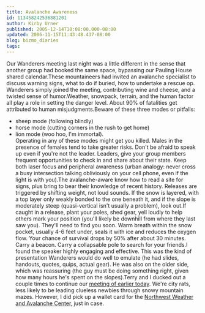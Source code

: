 ```yaml
---
title: Avalanche Awareness
id: 113458242536881201
author: Kirby Urner
published: 2005-12-14T10:08:00.000-08:00
updated: 2006-11-15T11:43:48.437-08:00
blog: bizmo_diaries
tags: 
---
```


Our Wanderers meeting last night was a little different in the sense that another group had booked the same space, bypassing our Pauling House shared calendar.These mountaineers had invited an avalanche specialist to discuss warning signs, what to do if buried, how to undertake a rescue op. Wanderers simply joined the meeting, contributing wine and cheese, and a twisted sense of humor.Weather, snowpack, terrain, and the human factor all play a role in setting the danger level. About 90% of fatalities get attributed to human misjudgments.Beware of these three modes or pitfalls:
- sheep mode (following blindly) 
- horse mode (cutting corners in the rush to get home)
- lion mode (woo hoo, I'm immortal).  
 Operating in any of these modes might get you killed. Males in the presence of females tend to take greater risks. Don't be afraid to speak up even if you're not the leader. Leaders, give your group members frequent opportunities to check in and share about their state. Keep both laser focus and peripheral awareness (urban analogy: never cross a busy intersection talking obliviously on your cell phone, even if the light is with you).The avalanche-aware know how to read a site for signs, plus bring to bear their knowledge of recent history. Releases are triggered by shifting weight, not loud sounds. If the snow is layered, with a top layer only weakly bonded to the one beneath it, and if the slope is moderately steep (quasi-vertical isn't usually a problem), look out.If caught in a release, plant your poles, shed gear, yell loudly to help others mark your position (you'll likely be downhill from where they last saw you). They'll need to find you soon. Warm breath within the snow pocket, usually 4-6 feet under, seals it with ice and reduces the oxygen flow. Your chance of survival drops by 50% after about 30 minutes. Carry a beacon. Carry a collapsable pole to search for your friends.I found the speaker highly engaging and effective. This was the kind of presentation Wanderers would do well to emulate (he had slides, handouts, quotes, quips, actual gear). He was also on the older side, which was reassuring (the guy must be doing something right, given how many hours he's spent on the slopes).Terry and I ducked out a couple times to continue our [meeting of earlier today](http://controlroom.blogspot.com/2005/12/design-science.html). We're city rats, less likely to be leading clueless newbies through snowy mountain mazes. However, I did pick up a wallet card for the [Northwest Weather and Avalanche Center](http://www.nwac.us/), just in case.